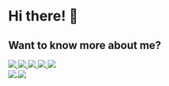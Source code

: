 # Hi there! 👋

## Want to know more about me? 
<div>
 <a href="https://dev.to/nicoproto/">
  <img src="https://img.shields.io/badge/Dev.to-red?logo=dev.to&style=for-the-badge" />
 </a>
 <a href="https://nicoproto.medium.com/">
  <img src="https://img.shields.io/badge/Medium-black?logo=medium&style=for-the-badge" />
 </a>
 <a href="https://codepen.io/nicoproto">
  <img src="https://img.shields.io/badge/Codepen-red?logo=codepen&style=for-the-badge" />
 </a>
 <a href="https://www.linkedin.com/in/nicolas-proto/">
  <img src="https://img.shields.io/badge/LinkedIn-black?logo=linkedin&style=for-the-badge" />
 </a>
 <a href="https://www.mangotree.dev">
  <img src="https://img.shields.io/badge/MangoTree-red?logo=mango&style=for-the-badge" />
 </a>
</div> 

<a href="https://github.com/nicoproto">
  <img align="center" src="https://github-readme-stats.vercel.app/api?username=nicoproto&show_icons=true&count_private=true&theme=merko" />
</a>
<a href="https://github.com/nicoproto">
  <img align="center" src="https://github-readme-stats.vercel.app/api/top-langs/?username=nicoproto&layout=compact&theme=merko" />
</a>

